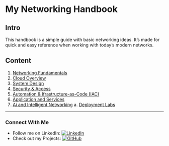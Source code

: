 
# My Networking Handbook 

## Intro
This handbook is a simple guide with basic networking ideas. It’s made for quick and easy reference when working with today’s modern networks.

## Content

1. [Networking Fundamentals](.\1-networking-fundamentals\networking-fundamentals.md)
2. [Cloud Overview](.\2-cloud-overview\cloud-overview.md)
3. [System Design](.\3-system-design\system-design.md)
4. [Security & Access](.\4-security-and-access\security-and-access.md)
5. [Automation & Ifrastructure-as-Code (IAC)](.\5-automation-and-iac\automation-and-iac.md)
6. [Application and Services](.\6-applications-and-services\applications-and-services.md)
7. [Ai and Intelligent Networking](.\7-ai-and-intelligent-networking\ai-and-intelligent-networking.md)
a. [Deployment Labs](.\deployment-labs\deployment-labs.md)

---

### Connect With Me 
- Follow me on LinkedIn: [![LinkedIn](https://img.shields.io/badge/LinkedIn-Connect-blue "LinkedIn")](https://www.linkedin.com/in/zacharythomasallen/)
- Check out my Projects: [![GitHub](https://img.shields.io/badge/GitHub-Profile-black "GitHub")](https://github.com/zacha0dev)
